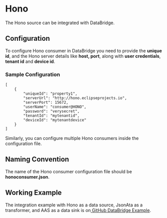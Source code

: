 # Hono
The Hono source can be integrated with DataBridge.

## Configuration
To configure Hono consumer in DataBridge you need to provide the **unique id**, and the Hono server details like **host, port**, along with **user credentials**, **tenant id** and **device id**.

### Sample Configuration
```
[
	{
		"uniqueId": "property1",
		"serverUrl": "http://hono.eclipseprojects.io",
		"serverPort": 15672,
		"userName": "consumer@HONO",
		"password": "verysecret",
		"tenantId": "mytenantid",
		"deviceId": "mytenantdevice"
	}
]
```
Similarly, you can configure multiple Hono consumers inside the configuration file.

## Naming Convention
The name of the Hono consumer configuration file should be **honoconsumer.json**.

## Working Example
The integration example with Hono as a data source, JsonAta as a transformer, and AAS as a data sink is on[ GitHub DataBridge Example](https://github.com/eclipse-basyx/basyx-databridge/tree/main/databridge.examples/databridge.examples.hono-jsonata-aas).